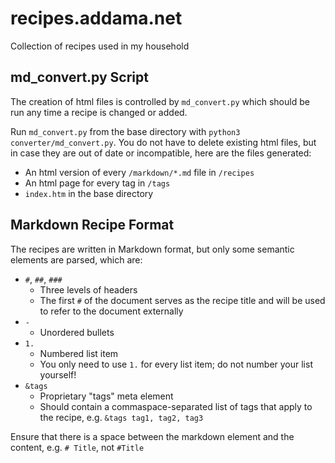 # recipes.addama.net
Collection of recipes used in my household

## md_convert.py Script

The creation of html files is controlled by `md_convert.py` which should be run any time a recipe is changed or added. 

Run `md_convert.py` from the base directory with `python3 converter/md_convert.py`. You do not have to delete existing html files, but in case they are out of date or incompatible, here are the files generated:
* An html version of every `/markdown/*.md` file in `/recipes`
* An html page for every tag in `/tags`
* `index.htm` in the base directory

## Markdown Recipe Format

The recipes are written in Markdown format, but only some semantic elements are parsed, which are:

* `#`, `##`, `###`
  * Three levels of headers
  * The first `#` of the document serves as the recipe title and will be used to refer to the document externally
* `-`
  * Unordered bullets
* `1.`
  * Numbered list item
  * You only need to use `1.` for every list item; do not number your list yourself!
* `&tags`
  * Proprietary "tags" meta element
  * Should contain a commaspace-separated list of tags that apply to the recipe, e.g. `&tags tag1, tag2, tag3`
  
Ensure that there is a space between the markdown element and the content, e.g. `# Title`, not `#Title`

